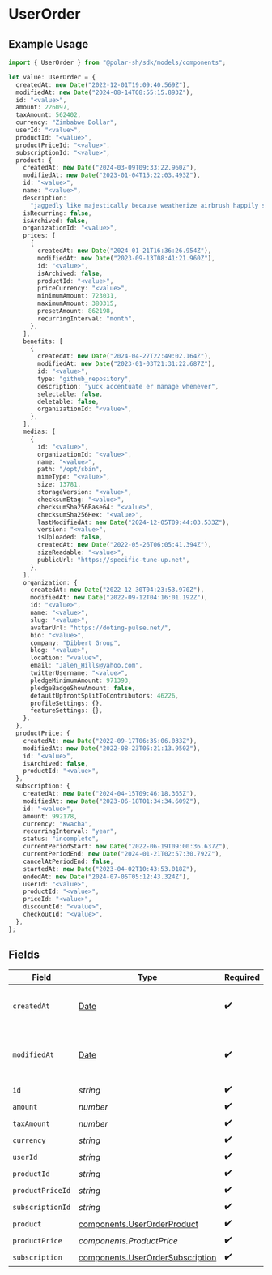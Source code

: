 # UserOrder

## Example Usage

```typescript
import { UserOrder } from "@polar-sh/sdk/models/components";

let value: UserOrder = {
  createdAt: new Date("2022-12-01T19:09:40.569Z"),
  modifiedAt: new Date("2024-08-14T08:55:15.893Z"),
  id: "<value>",
  amount: 226097,
  taxAmount: 562402,
  currency: "Zimbabwe Dollar",
  userId: "<value>",
  productId: "<value>",
  productPriceId: "<value>",
  subscriptionId: "<value>",
  product: {
    createdAt: new Date("2024-03-09T09:33:22.960Z"),
    modifiedAt: new Date("2023-01-04T15:22:03.493Z"),
    id: "<value>",
    name: "<value>",
    description:
      "jaggedly like majestically because weatherize airbrush happily short-term galoshes",
    isRecurring: false,
    isArchived: false,
    organizationId: "<value>",
    prices: [
      {
        createdAt: new Date("2024-01-21T16:36:26.954Z"),
        modifiedAt: new Date("2023-09-13T08:41:21.960Z"),
        id: "<value>",
        isArchived: false,
        productId: "<value>",
        priceCurrency: "<value>",
        minimumAmount: 723031,
        maximumAmount: 380315,
        presetAmount: 862198,
        recurringInterval: "month",
      },
    ],
    benefits: [
      {
        createdAt: new Date("2024-04-27T22:49:02.164Z"),
        modifiedAt: new Date("2023-01-03T21:31:22.687Z"),
        id: "<value>",
        type: "github_repository",
        description: "yuck accentuate er manage whenever",
        selectable: false,
        deletable: false,
        organizationId: "<value>",
      },
    ],
    medias: [
      {
        id: "<value>",
        organizationId: "<value>",
        name: "<value>",
        path: "/opt/sbin",
        mimeType: "<value>",
        size: 13781,
        storageVersion: "<value>",
        checksumEtag: "<value>",
        checksumSha256Base64: "<value>",
        checksumSha256Hex: "<value>",
        lastModifiedAt: new Date("2024-12-05T09:44:03.533Z"),
        version: "<value>",
        isUploaded: false,
        createdAt: new Date("2022-05-26T06:05:41.394Z"),
        sizeReadable: "<value>",
        publicUrl: "https://specific-tune-up.net",
      },
    ],
    organization: {
      createdAt: new Date("2022-12-30T04:23:53.970Z"),
      modifiedAt: new Date("2022-09-12T04:16:01.192Z"),
      id: "<value>",
      name: "<value>",
      slug: "<value>",
      avatarUrl: "https://doting-pulse.net/",
      bio: "<value>",
      company: "Dibbert Group",
      blog: "<value>",
      location: "<value>",
      email: "Jalen_Hills@yahoo.com",
      twitterUsername: "<value>",
      pledgeMinimumAmount: 971393,
      pledgeBadgeShowAmount: false,
      defaultUpfrontSplitToContributors: 46226,
      profileSettings: {},
      featureSettings: {},
    },
  },
  productPrice: {
    createdAt: new Date("2022-09-17T06:35:06.033Z"),
    modifiedAt: new Date("2022-08-23T05:21:13.950Z"),
    id: "<value>",
    isArchived: false,
    productId: "<value>",
  },
  subscription: {
    createdAt: new Date("2024-04-15T09:46:18.365Z"),
    modifiedAt: new Date("2023-06-18T01:34:34.609Z"),
    id: "<value>",
    amount: 992178,
    currency: "Kwacha",
    recurringInterval: "year",
    status: "incomplete",
    currentPeriodStart: new Date("2022-06-19T09:00:36.637Z"),
    currentPeriodEnd: new Date("2024-01-21T02:57:30.792Z"),
    cancelAtPeriodEnd: false,
    startedAt: new Date("2023-04-02T10:43:53.018Z"),
    endedAt: new Date("2024-07-05T05:12:43.324Z"),
    userId: "<value>",
    productId: "<value>",
    priceId: "<value>",
    discountId: "<value>",
    checkoutId: "<value>",
  },
};
```

## Fields

| Field                                                                                         | Type                                                                                          | Required                                                                                      | Description                                                                                   |
| --------------------------------------------------------------------------------------------- | --------------------------------------------------------------------------------------------- | --------------------------------------------------------------------------------------------- | --------------------------------------------------------------------------------------------- |
| `createdAt`                                                                                   | [Date](https://developer.mozilla.org/en-US/docs/Web/JavaScript/Reference/Global_Objects/Date) | :heavy_check_mark:                                                                            | Creation timestamp of the object.                                                             |
| `modifiedAt`                                                                                  | [Date](https://developer.mozilla.org/en-US/docs/Web/JavaScript/Reference/Global_Objects/Date) | :heavy_check_mark:                                                                            | Last modification timestamp of the object.                                                    |
| `id`                                                                                          | *string*                                                                                      | :heavy_check_mark:                                                                            | N/A                                                                                           |
| `amount`                                                                                      | *number*                                                                                      | :heavy_check_mark:                                                                            | N/A                                                                                           |
| `taxAmount`                                                                                   | *number*                                                                                      | :heavy_check_mark:                                                                            | N/A                                                                                           |
| `currency`                                                                                    | *string*                                                                                      | :heavy_check_mark:                                                                            | N/A                                                                                           |
| `userId`                                                                                      | *string*                                                                                      | :heavy_check_mark:                                                                            | N/A                                                                                           |
| `productId`                                                                                   | *string*                                                                                      | :heavy_check_mark:                                                                            | N/A                                                                                           |
| `productPriceId`                                                                              | *string*                                                                                      | :heavy_check_mark:                                                                            | N/A                                                                                           |
| `subscriptionId`                                                                              | *string*                                                                                      | :heavy_check_mark:                                                                            | N/A                                                                                           |
| `product`                                                                                     | [components.UserOrderProduct](../../models/components/userorderproduct.md)                    | :heavy_check_mark:                                                                            | N/A                                                                                           |
| `productPrice`                                                                                | *components.ProductPrice*                                                                     | :heavy_check_mark:                                                                            | N/A                                                                                           |
| `subscription`                                                                                | [components.UserOrderSubscription](../../models/components/userordersubscription.md)          | :heavy_check_mark:                                                                            | N/A                                                                                           |